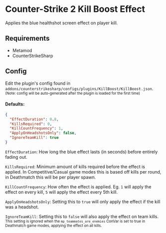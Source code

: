 # Counter-Strike 2 Kill Boost Effect

Applies the blue healthshot screen effect on player kill.

## Requirements
- Metamod
- CounterStrikeSharp
  
## Config
Edit the plugin's config found in `addons/counterstrikesharp/configs/plugins/KillBoost/KillBoost.json`.\
<sub>(Note: config will be auto-generated after the plugin is loaded for the first time)</sub>

#### Defaults:
```json
{
  "EffectDuration": 0.8,
  "KillsRequired": 0,
  "KillCountFrequency": 1,
  "ApplyOnHeadshotsOnly": false,
  "IgnoreTeamKill": true
}
```
`EffectDuration`: How long the blue effect lasts (in seconds) before entirely fading out.

`KillsRequired`: Minimum amount of kills required before the effect is applied. In Competitive/Casual game modes this is based off kills per round, in Deathmatch this will be per player spawn.

`KillCountFrequency`: How often the effect is applied. Eg. `1` will apply the effect on every kill, `5` will apply the effect every 5th kill.

`ApplyOnHeadshotsOnly`: Setting this to `true` will only apply the effect if the kill was a headshot.

`IgnoreTeamKill`: Setting this to `false` will also apply the effect on team kills.\
<sub>This setting is ignored when the `mp_teammates_are_enemies` ConVar is set to true in Deathmatch game modes, applying the effect on all kills.</sub>
